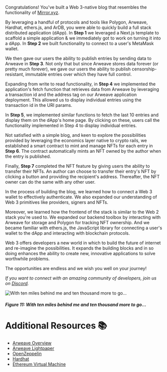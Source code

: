 Congratulations! You've built a Web 3-native blog that resembles the functionality of [Mirror.xyz](https://mirror.xyz/).

By leveraging a handful of protocols and tools like Polygon, Arweave, Hardhat, ethers.js, and ArDB, you were able to quickly build a full stack distributed application (dApp). In **Step 1** we leveraged a Next.js template to scaffold a simple application & we immediately got to work on turning it into a dApp. In **Step 2** we built functionality to connect to a user's MetaMask wallet.

We then gave our users the ability to publish entries by sending data to Arweave in **Step 3**. Not only that but since Arweave stores data forever (or pretty much forever), we gave our users the ability to publish censorship-resistant, immutable entries over which they have full control.

Expanding from write to read functionality, in **Step 4** we implemented the application's fetch function that retrieves data from Arweave by leveraging a transaction id and the address tag on our Arweave application deployment. This allowed us to display individual entries using the transaction id in the URI params.

In **Step 5**, we implemented similar functions to fetch the last 10 entries and display them on the dApp's home page. By clicking on these, users call the functionality implemented in Step 4 to display individual entries.

Not satisfied with a simple blog, and keen to explore the possibilities provided by leveraging the economics layer native to crypto rails, we established a smart contract to mint and manage NFTs for each entry in **Step 6**. The contract automatically mints an NFT owned by the author when the entry is published.

Finally, **Step 7** completed the NFT feature by giving users the ability to transfer their NFTs. An author can choose to transfer their entry's NFT by clicking a button and providing the recipient's address. Thereafter, the NFT owner can do the same with any other user.

In the process of building the blog, we learned how to connect a Web 3 wallet to effectively authenticate. We also expanded our understanding of Web 3 primitives like providers, signers and NFTs. 

Moreover, we learned how the frontend of the stack is similar to the Web 2 stack you're used to. We expanded our backend toolbox by interacting with Arweave for storage and Polygon for tracking NFT ownership. And we became familiar with ethers.js, the JavaScript library for connecting a user's wallet to the dApp and interacting with blockchain protocols.

Web 3 offers developers a new world in which to build the future of internet and re-imagine the possibilities. It expands the building blocks and in so doing enhances the ability to create new, innovative applications to solve worthwhile problems. 

The opportunities are endless and we wish you well on your journey!

_If you want to connect with an amazing community of developers, join us on [Discord](https://figment.io/devchat)._

![With ten miles behind me and ten thousand more to go…](https://raw.githubusercontent.com/figment-networks/learn-tutorials/mirror-tutorial/mirror/assets/hike.jpeg)
##### _Figure 11: With ten miles behind me and ten thousand more to go…_

# Additional Resources 📚

- [Arweave Overview](https://www.arweave.org/technology)
- [Arweave Lightpaper](https://www.arweave.org/files/arweave-lightpaper.pdf)
- [OpenZeppelin](https://openzeppelin.com/)
- [Hardhat](https://hardhat.org/)
- [Ethereum Virtual Machine](https://ethereum.org/en/developers/docs/evm/)
